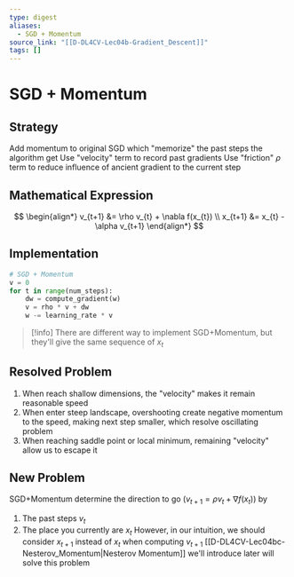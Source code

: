 ```yaml
---
type: digest
aliases:
  - SGD + Momentum
source_link: "[[D-DL4CV-Lec04b-Gradient_Descent]]"
tags: []
---
```

# SGD + Momentum
## Strategy

Add momentum to original SGD which "memorize" the past steps the algorithm get
Use "velocity" term to record past gradients
Use "friction" $\rho$ term to reduce influence of ancient gradient to the current step

## Mathematical Expression
$$
\begin{align*}
v_{t+1} &= \rho v_{t} + \nabla f(x_{t}) \\
x_{t+1} &= x_{t} - \alpha v_{t+1}
\end{align*}
$$
## Implementation

```python
# SGD + Momentum
v = 0
for t in range(num_steps):
	dw = compute_gradient(w)
	v = rho * v + dw
	w -= learning_rate * v
```

> [!info] There are different way to implement SGD+Momentum, but they'll give the same sequence of $x_{t}$

## Resolved Problem

1. When reach shallow dimensions, the "velocity" makes it remain reasonable speed
2. When enter steep landscape, overshooting create negative momentum to the speed, making next step smaller, which resolve oscillating problem
3. When reaching saddle point or local minimum, remaining "velocity" allow us to escape it

## New Problem

SGD+Momentum determine the direction to go ($v_{t+1}=\rho v_{t}+\nabla f(x_{t})$) by
1. The past steps $v_{t}$
2. The place you currently are $x_{t}$
However, in our intuition, we should consider $x_{t+1}$ instead of $x_{t}$ when computing $v_{t+1}$
[[D-DL4CV-Lec04bc-Nesterov_Momentum|Nesterov Momentum]] we'll introduce later will solve this problem